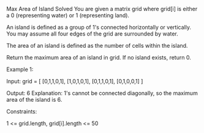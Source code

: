 Max Area of Island
Solved 
You are given a matrix grid where grid[i] is either a 0 (representing water) or 1 (representing land).

An island is defined as a group of 1's connected horizontally or vertically. You may assume all four edges of the grid are surrounded by water.

The area of an island is defined as the number of cells within the island.

Return the maximum area of an island in grid. If no island exists, return 0.

Example 1:



Input: grid = [
  [0,1,1,0,1],
  [1,0,1,0,1],
  [0,1,1,0,1],
  [0,1,0,0,1]
]

Output: 6
Explanation: 1's cannot be connected diagonally, so the maximum area of the island is 6.

Constraints:

1 <= grid.length, grid[i].length <= 50

